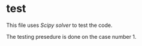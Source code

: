# test

This file uses _Scipy solver_ to test the code.

The testing presedure is done on the case number 1.
